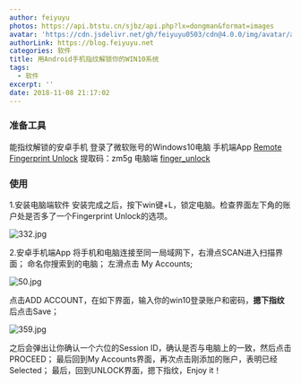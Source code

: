 ```yaml
---
author: feiyuyu
photos: https://api.btstu.cn/sjbz/api.php?lx=dongman&format=images
avatar: 'https://cdn.jsdelivr.net/gh/feiyuyu0503/cdn@4.0.0/img/avatar/avater.jpg'
authorLink: https://blog.feiyuyu.net
categories: 软件
title: 用Android手机指纹解锁你的WIN10系统
tags:
  - 软件
excerpt: ''
date: 2018-11-08 21:17:02
---
```


### 准备工具

能指纹解锁的安卓手机 登录了微软账号的Windows10电脑 手机端App [Remote Fingerprint Unlock](https://pan.baidu.com/share/init?surl=OaPO4Xtd7SPYado3UwsXRg "Remote Fingerprint Unlock") 提取码：zm5g 电脑端 [finger\_unlock](https://u15690961.pipipan.com/dir/15690961-30320933-1ae960/ "finger_unlock")

### 使用

1.安装电脑端软件 安装完成之后，按下win键+L，锁定电脑。检查界面左下角的账户处是否多了一个Fingerprint Unlock的选项。

![332.jpg](https://i.loli.net/2018/11/08/5be4325772936.jpg)

2.安卓手机端App 将手机和电脑连接至同一局域网下，右滑点SCAN进入扫描界面； 命名你搜索到的电脑； 左滑点击 My Accounts;

![50.jpg](https://i.loli.net/2018/11/08/5be4345aa8f16.jpg)

点击ADD ACCOUNT，在如下界面，输入你的win10登录账户和密码，**摁下指纹**后点击Save；

![359.jpg](https://i.loli.net/2018/11/08/5be4346f36071.jpg)

之后会弹出让你确认一个六位的Session ID，确认是否与电脑上的一致，然后点击PROCEED； 最后回到My Accounts界面，再次点击刚添加的账户，表明已经Selected； 最后，回到UNLOCK界面，摁下指纹，Enjoy it！
